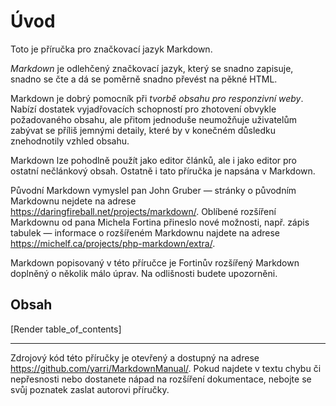 Úvod
====

Toto je příručka pro značkovací jazyk Markdown.

_Markdown_ je odlehčený značkovací jazyk, který se snadno zapisuje, snadno se čte a dá se poměrně snadno převést na pěkné HTML.

Markdown je dobrý pomocník při _tvorbě obsahu pro responzivní weby_. Nabízí dostatek vyjadřovacích schopností pro zhotovení obvykle požadovaného obsahu, ale přitom jednoduše neumožňuje uživatelům zabývat se příliš jemnými detaily, které by v konečném důsledku znehodnotily vzhled obsahu.

Markdown lze pohodlně použít jako editor článků, ale i jako editor pro ostatní nečlánkový obsah. Ostatně i tato příručka je napsána v Markdown.

Původní Markdown vymyslel pan John Gruber &mdash; stránky o původním Markdownu nejdete na adrese https://daringfireball.net/projects/markdown/.
Oblíbené rozšíření Markdownu od pana Michela Fortina přineslo nové možnosti, např. zápis tabulek &mdash; informace o rozšířeném Markdownu najdete na adrese https://michelf.ca/projects/php-markdown/extra/.

Markdown popisovaný v této příručce je Fortinův rozšířený Markdown doplněný o několik málo úprav. Na odlišnosti budete upozorněni.

## Obsah

[Render table_of_contents]  
_____

Zdrojový kód této příručky je otevřený a dostupný na adrese https://github.com/yarri/MarkdownManual/. Pokud najdete v textu chybu či nepřesnosti nebo dostanete nápad na rozšíření dokumentace, nebojte se svůj poznatek zaslat autorovi příručky.
